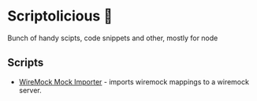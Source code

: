 # Scriptolicious :strawberry:
Bunch of handy scipts, code snippets and other, mostly for node

## Scripts

- [WireMock Mock Importer](./wiremock-mock-importer/README.md) - imports wiremock mappings to a wiremock server.


